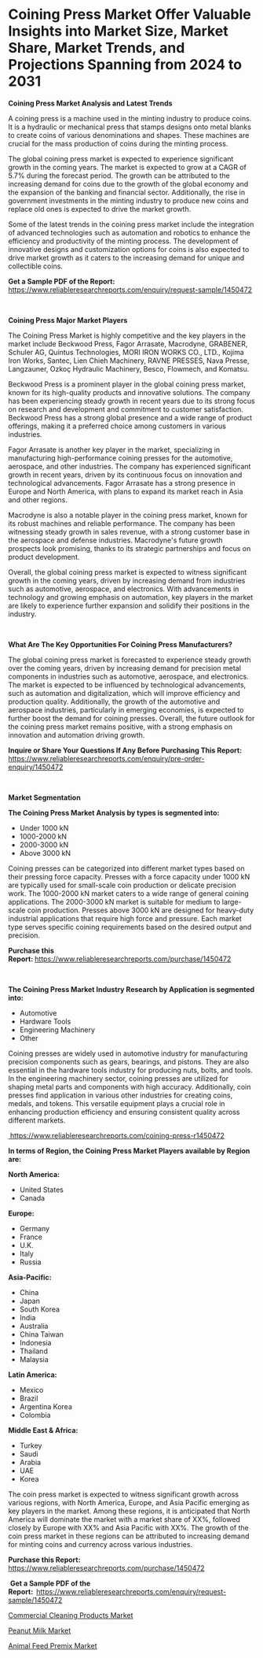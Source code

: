 <p><h1>Coining Press Market Offer Valuable Insights into Market Size, Market Share, Market Trends, and Projections Spanning from 2024 to 2031</h1></p><p><strong>Coining Press Market Analysis and Latest Trends</strong></p>
<p><p>A coining press is a machine used in the minting industry to produce coins. It is a hydraulic or mechanical press that stamps designs onto metal blanks to create coins of various denominations and shapes. These machines are crucial for the mass production of coins during the minting process.</p><p>The global coining press market is expected to experience significant growth in the coming years. The market is expected to grow at a CAGR of 5.7% during the forecast period. The growth can be attributed to the increasing demand for coins due to the growth of the global economy and the expansion of the banking and financial sector. Additionally, the rise in government investments in the minting industry to produce new coins and replace old ones is expected to drive the market growth.</p><p>Some of the latest trends in the coining press market include the integration of advanced technologies such as automation and robotics to enhance the efficiency and productivity of the minting process. The development of innovative designs and customization options for coins is also expected to drive market growth as it caters to the increasing demand for unique and collectible coins.</p></p>
<p><strong>Get a Sample PDF of the Report:&nbsp;</strong> <a href="https://www.reliableresearchreports.com/enquiry/request-sample/1450472">https://www.reliableresearchreports.com/enquiry/request-sample/1450472</a></p>
<p>&nbsp;</p>
<p><strong>Coining Press Major Market Players</strong></p>
<p><p>The Coining Press Market is highly competitive and the key players in the market include Beckwood Press, Fagor Arrasate, Macrodyne, GRABENER, Schuler AG, Quintus Technologies, MORI IRON WORKS CO., LTD., Kojima Iron Works, Santec, Lien Chieh Machinery, RAVNE PRESSES, Nava Presse, Langzauner, Ozkoç Hydraulic Machinery, Besco, Flowmech, and Komatsu.</p><p>Beckwood Press is a prominent player in the global coining press market, known for its high-quality products and innovative solutions. The company has been experiencing steady growth in recent years due to its strong focus on research and development and commitment to customer satisfaction. Beckwood Press has a strong global presence and a wide range of product offerings, making it a preferred choice among customers in various industries.</p><p>Fagor Arrasate is another key player in the market, specializing in manufacturing high-performance coining presses for the automotive, aerospace, and other industries. The company has experienced significant growth in recent years, driven by its continuous focus on innovation and technological advancements. Fagor Arrasate has a strong presence in Europe and North America, with plans to expand its market reach in Asia and other regions.</p><p>Macrodyne is also a notable player in the coining press market, known for its robust machines and reliable performance. The company has been witnessing steady growth in sales revenue, with a strong customer base in the aerospace and defense industries. Macrodyne's future growth prospects look promising, thanks to its strategic partnerships and focus on product development.</p><p>Overall, the global coining press market is expected to witness significant growth in the coming years, driven by increasing demand from industries such as automotive, aerospace, and electronics. With advancements in technology and growing emphasis on automation, key players in the market are likely to experience further expansion and solidify their positions in the industry.</p></p>
<p>&nbsp;</p>
<p><strong>What Are The Key Opportunities For Coining Press Manufacturers?</strong></p>
<p><p>The global coining press market is forecasted to experience steady growth over the coming years, driven by increasing demand for precision metal components in industries such as automotive, aerospace, and electronics. The market is expected to be influenced by technological advancements, such as automation and digitalization, which will improve efficiency and production quality. Additionally, the growth of the automotive and aerospace industries, particularly in emerging economies, is expected to further boost the demand for coining presses. Overall, the future outlook for the coining press market remains positive, with a strong emphasis on innovation and automation driving growth.</p></p>
<p><strong>Inquire or Share Your Questions If Any Before Purchasing This Report:</strong> <a href="https://www.reliableresearchreports.com/enquiry/pre-order-enquiry/1450472">https://www.reliableresearchreports.com/enquiry/pre-order-enquiry/1450472</a></p>
<p>&nbsp;</p>
<p><strong>Market Segmentation</strong></p>
<p><strong>The Coining Press Market Analysis by types is segmented into:</strong></p>
<p><ul><li>Under 1000 kN</li><li>1000-2000 kN</li><li>2000-3000 kN</li><li>Above 3000 kN</li></ul></p>
<p><p>Coining presses can be categorized into different market types based on their pressing force capacity. Presses with a force capacity under 1000 kN are typically used for small-scale coin production or delicate precision work. The 1000-2000 kN market caters to a wide range of general coining applications. The 2000-3000 kN market is suitable for medium to large-scale coin production. Presses above 3000 kN are designed for heavy-duty industrial applications that require high force and pressure. Each market type serves specific coining requirements based on the desired output and precision.</p></p>
<p><strong>Purchase this Report:&nbsp;</strong><a href="https://www.reliableresearchreports.com/purchase/1450472">https://www.reliableresearchreports.com/purchase/1450472</a></p>
<p>&nbsp;</p>
<p><strong>The Coining Press Market Industry Research by Application is segmented into:</strong></p>
<p><ul><li>Automotive</li><li>Hardware Tools</li><li>Engineering Machinery</li><li>Other</li></ul></p>
<p><p>Coining presses are widely used in automotive industry for manufacturing precision components such as gears, bearings, and pistons. They are also essential in the hardware tools industry for producing nuts, bolts, and tools. In the engineering machinery sector, coining presses are utilized for shaping metal parts and components with high accuracy. Additionally, coin presses find application in various other industries for creating coins, medals, and tokens. This versatile equipment plays a crucial role in enhancing production efficiency and ensuring consistent quality across different markets.</p></p>
<p><a href="https://www.reliableresearchreports.com/coining-press-r1450472">&nbsp;https://www.reliableresearchreports.com/coining-press-r1450472</a></p>
<p><strong>In terms of Region, the Coining Press Market Players available by Region are:</strong></p>
<p>
    <p> <strong> North America: </strong>
        <ul>
            <li>United States</li>
            <li>Canada</li>
        </ul>
        </p> 
    <p> <strong> Europe: </strong>
        <ul>
            <li>Germany</li>
            <li>France</li>
            <li>U.K.</li>
            <li>Italy</li>
            <li>Russia</li>
        </ul>
        </p> 
    <p> <strong> Asia-Pacific: </strong>
        <ul>
            <li>China</li>
            <li>Japan</li>
            <li>South Korea</li>
            <li>India</li>
            <li>Australia</li>
            <li>China Taiwan</li>
            <li>Indonesia</li>
            <li>Thailand</li>
            <li>Malaysia</li>
        </ul>
        </p> 
    <p> <strong> Latin America: </strong>
        <ul>
            <li>Mexico</li>
            <li>Brazil</li>
            <li>Argentina Korea</li>
            <li>Colombia</li>
        </ul>
        </p> 
    <p> <strong> Middle East & Africa: </strong>
        <ul>
            <li>Turkey</li>
            <li>Saudi</li>
            <li>Arabia</li>
            <li>UAE</li>
            <li>Korea</li>
        </ul>
    </p>
    </p>
<p><p>The coin press market is expected to witness significant growth across various regions, with North America, Europe, and Asia Pacific emerging as key players in the market. Among these regions, it is anticipated that North America will dominate the market with a market share of XX%, followed closely by Europe with XX% and Asia Pacific with XX%. The growth of the coin press market in these regions can be attributed to increasing demand for minting coins and currency across various industries.</p></p>
<p><strong>Purchase this Report: </strong><a href="https://www.reliableresearchreports.com/purchase/1450472">https://www.reliableresearchreports.com/purchase/1450472</a></p>
<p>&nbsp;<strong>Get a Sample PDF of the Report:&nbsp;&nbsp;</strong><a href="https://www.reliableresearchreports.com/enquiry/request-sample/1450472">https://www.reliableresearchreports.com/enquiry/request-sample/1450472</a></p>
<p><strong></strong></p>
<p><p><a href="https://view.publitas.com/reportprime-1/commercial-cleaning-products-market-size-is-growing-at-cagr-of-5-5-this-report-covers-analysis-by-market-segmentation-growth-and-forecast-2024-2031/">Commercial Cleaning Products Market</a></p><p><a href="https://github.com/fiixsa/Market-Research-Report-List-3/blob/main/peanut-milk-market.md">Peanut Milk Market</a></p><p><a href="https://github.com/cecuraprangm/Market-Research-Report-List-3/blob/main/animal-feed-premix-market.md">Animal Feed Premix Market</a></p></p>